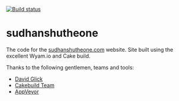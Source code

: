 [![Build status](https://ci.appveyor.com/api/projects/status/wigyn3i27dhu3fyy?svg=true)](https://ci.appveyor.com/project/mishrsud/sudhanshutheone-com)

sudhanshutheone
========

The code for the [sudhanshutheone.com](http://www.sudhanshutheone.com) website.
Site built using the excellent Wyam.io and Cake build.

Thanks to the following gentlemen, teams and tools:

- [David Glick](https://github.com/daveaglick)
- [Cakebuild Team](https://github.com/cake-build/cake)
- [AppVeyor](https://www.appveyor.com/)
